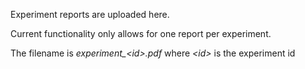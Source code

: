 Experiment reports are uploaded here.

Current functionality only allows for one report per experiment.

The filename is *experiment_&lt;id&gt;.pdf* where *&lt;id&gt;* is the 
experiment id

